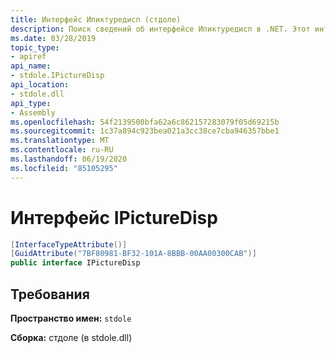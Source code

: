 ```yaml
---
title: Интерфейс Ипиктуредисп (стдоле)
description: Поиск сведений об интерфейсе Ипиктуредисп в .NET. Этот интерфейс находится в пространстве имен стдоле и сборке стдоле (в библиотеке stdole.dll).
ms.date: 03/28/2019
topic_type:
- apiref
api_name:
- stdole.IPictureDisp
api_location:
- stdole.dll
api_type:
- Assembly
ms.openlocfilehash: 54f2139500bfa62a6c862157283079f05d69215b
ms.sourcegitcommit: 1c37a894c923bea021a3cc38ce7cba946357bbe1
ms.translationtype: MT
ms.contentlocale: ru-RU
ms.lasthandoff: 06/19/2020
ms.locfileid: "85105295"
---
```

# <a name="ipicturedisp-interface"></a>Интерфейс IPictureDisp

```csharp
[InterfaceTypeAttribute()]
[GuidAttribute("7BF80981-BF32-101A-8BBB-00AA00300CAB")]
public interface IPictureDisp
```

## <a name="requirements"></a>Требования

**Пространство имен:** `stdole`

**Сборка:** стдоле (в stdole.dll)
